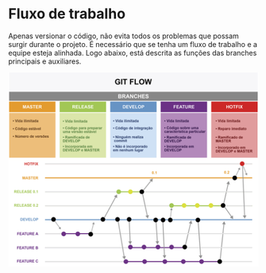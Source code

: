 # Fluxo de trabalho

Apenas versionar o código, não evita todos os problemas que possam surgir durante o projeto. É necessário que se tenha um fluxo de trabalho e a equipe esteja alinhada. Logo abaixo, está descrita as funções das branches principais e auxiliares.

![Fluxo completo](images/flow.jpg)